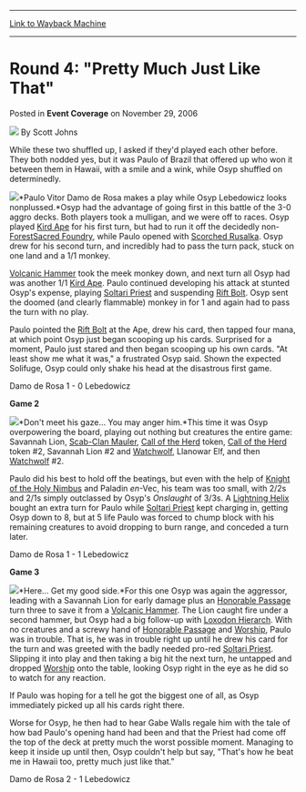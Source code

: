 
---
[Link to Wayback Machine](https://web.archive.org/web/20210725082759/https://magic.wizards.com/en/articles/archive/event-coverage/round-4-pretty-much-just-2006-11-29)

[_metadata_:author]:- "Scott Johns"
[_metadata_:description]:- "While these two shuffled up, I asked if they'd played each other before. They both nodded yes, but it was Paulo of Brazil that offered up who won it between them in Hawaii, with a smile and a wink, while Osyp shuffled on determinedly. Paulo Vitor Damo de Rosa makes a play while Osyp Lebedowicz looks nonplussed.Osyp had the advantage of going first in this battle of the 3-0"
[_metadata_:generator]:- "Drupal 7 (http://drupal.org)"
[_metadata_:node]:- "589901"
[_metadata_:publish_date]:- "2006-11-29"
[_metadata_:source]:- "div-main-content"
[_metadata_:title]:- "Round 4: `Pretty Much Just Like That`"
[_metadata_:wayback_capture_timestamp]:- "2021-07-25 08:27:59"
[_metadata_:wayback_raw_url]:- "https://web.archive.org/web/20210725082759id_/https://magic.wizards.com/en/articles/archive/event-coverage/round-4-pretty-much-just-2006-11-29"
[_metadata_:wayback_url]:- "https://magic.wizards.com/en/articles/archive/event-coverage/round-4-pretty-much-just-2006-11-29"
---


Round 4: "Pretty Much Just Like That"
=====================================



 Posted in **Event Coverage**
 on November 29, 2006 






![](https://media.magic.wizards.com/styles/auth_small/public/images/person/authorpic_scottjohns.jpg)
By Scott Johns











While these two shuffled up, I asked if they'd played each other before. They both nodded yes, but it was Paulo of Brazil that offered up who won it between them in Hawaii, with a smile and a wink, while Osyp shuffled on determinedly. 


![](https://media.magic.wizards.com/image_legacy_migration/sideboard/images/worlds06/Round4_DamodeRosa_Osyp.jpg)*Paulo Vitor Damo de Rosa makes a play while Osyp Lebedowicz looks nonplussed.*Osyp had the advantage of going first in this battle of the 3-0 aggro decks. Both players took a mulligan, and we were off to races. Osyp played [Kird Ape](https://gatherer.wizards.com/Pages/Card/Details.aspx?name=Kird+Ape) for his first turn, but had to run it off the decidedly non-[Forest](https://gatherer.wizards.com/Pages/Card/Details.aspx?name=Forest)[Sacred Foundry](https://gatherer.wizards.com/Pages/Card/Details.aspx?name=Sacred+Foundry), while Paulo opened with [Scorched Rusalka](https://gatherer.wizards.com/Pages/Card/Details.aspx?name=Scorched+Rusalka). Osyp drew for his second turn, and incredibly had to pass the turn pack, stuck on one land and a 1/1 monkey. 


[Volcanic Hammer](https://gatherer.wizards.com/Pages/Card/Details.aspx?name=Volcanic+Hammer) took the meek monkey down, and next turn all Osyp had was another 1/1 [Kird Ape](https://gatherer.wizards.com/Pages/Card/Details.aspx?name=Kird+Ape). Paulo continued developing his attack at stunted Osyp's expense, playing [Soltari Priest](https://gatherer.wizards.com/Pages/Card/Details.aspx?name=Soltari+Priest) and suspending [Rift Bolt](https://gatherer.wizards.com/Pages/Card/Details.aspx?name=Rift+Bolt). Osyp sent the doomed (and clearly flammable) monkey in for 1 and again had to pass the turn with no play. 


Paulo pointed the [Rift Bolt](https://gatherer.wizards.com/Pages/Card/Details.aspx?name=Rift+Bolt) at the Ape, drew his card, then tapped four mana, at which point Osyp just began scooping up his cards. Surprised for a moment, Paulo just stared and then began scooping up his own cards. "At least show me what it was," a frustrated Osyp said. Shown the expected Solifuge, Osyp could only shake his head at the disastrous first game. 


Damo de Rosa 1 - 0 Lebedowicz


**Game 2**


![](https://media.magic.wizards.com/image_legacy_migration/sideboard/images/worlds06/Round4_Osyp.jpg)*Don't meet his gaze… You may anger him.*This time it was Osyp overpowering the board, playing out nothing but creatures the entire game: Savannah Lion, [Scab-Clan Mauler](https://gatherer.wizards.com/Pages/Card/Details.aspx?name=Scab-Clan+Mauler), [Call of the Herd](https://gatherer.wizards.com/Pages/Card/Details.aspx?name=Call+of+the+Herd) token, [Call of the Herd](https://gatherer.wizards.com/Pages/Card/Details.aspx?name=Call+of+the+Herd) token #2, Savannah Lion #2 and [Watchwolf](https://gatherer.wizards.com/Pages/Card/Details.aspx?name=Watchwolf), Llanowar Elf, and then [Watchwolf](https://gatherer.wizards.com/Pages/Card/Details.aspx?name=Watchwolf) #2. 


Paulo did his best to hold off the beatings, but even with the help of [Knight of the Holy Nimbus](https://gatherer.wizards.com/Pages/Card/Details.aspx?name=Knight+of+the+Holy+Nimbus) and Paladin *en*-Vec, his team was too small, with 2/2s and 2/1s simply outclassed by Osyp's *Onslaught* of 3/3s. A [Lightning Helix](https://gatherer.wizards.com/Pages/Card/Details.aspx?name=Lightning+Helix) bought an extra turn for Paulo while [Soltari Priest](https://gatherer.wizards.com/Pages/Card/Details.aspx?name=Soltari+Priest) kept charging in, getting Osyp down to 8, but at 5 life Paulo was forced to chump block with his remaining creatures to avoid dropping to burn range, and conceded a turn later. 


Damo de Rosa 1 - 1 Lebedowicz


**Game 3**


![](https://media.magic.wizards.com/image_legacy_migration/sideboard/images/worlds06/Round4_DamodeRosa.jpg)*Here… Get my good side.*For this one Osyp was again the aggressor, leading with a Savannah Lion for early damage plus an [Honorable Passage](https://gatherer.wizards.com/Pages/Card/Details.aspx?name=Honorable+Passage) turn three to save it from a [Volcanic Hammer](https://gatherer.wizards.com/Pages/Card/Details.aspx?name=Volcanic+Hammer). The Lion caught fire under a second hammer, but Osyp had a big follow-up with [Loxodon Hierarch](https://gatherer.wizards.com/Pages/Card/Details.aspx?name=Loxodon+Hierarch). With no creatures and a screwy hand of [Honorable Passage](https://gatherer.wizards.com/Pages/Card/Details.aspx?name=Honorable+Passage) and [Worship](https://gatherer.wizards.com/Pages/Card/Details.aspx?name=Worship), Paulo was in trouble. That is, he was in trouble right up until he drew his card for the turn and was greeted with the badly needed pro-red [Soltari Priest](https://gatherer.wizards.com/Pages/Card/Details.aspx?name=Soltari+Priest). Slipping it into play and then taking a big hit the next turn, he untapped and dropped [Worship](https://gatherer.wizards.com/Pages/Card/Details.aspx?name=Worship) onto the table, looking Osyp right in the eye as he did so to watch for any reaction. 


If Paulo was hoping for a tell he got the biggest one of all, as Osyp immediately picked up all his cards right there.


Worse for Osyp, he then had to hear Gabe Walls regale him with the tale of how bad Paulo's opening hand had been and that the Priest had come off the top of the deck at pretty much the worst possible moment. Managing to keep it inside up until then, Osyp couldn't help but say, "That's how he beat me in Hawaii too, pretty much just like that."


Damo de Rosa 2 - 1 Lebedowicz







